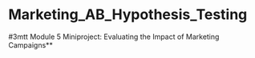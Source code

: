 # Marketing_AB_Hypothesis_Testing

#3mtt Module 5 Miniproject: Evaluating the Impact of Marketing Campaigns**
